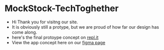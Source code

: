 # MockStock-TechToghether
- Hi Thank you for visitng our site.
- It is obviously still a protype, but we are proud of how far our design has come along.
- here's the final protoype concept on [repl.it](https://replit.com/@ljin22/test-1?v=1)
- View the app concept here on our [figma page](https://www.figma.com/proto/89hfiHGstA0m16LXkolgFv/Mock-Stock?node-id=98-31&starting-point-node-id=93%3A17)
